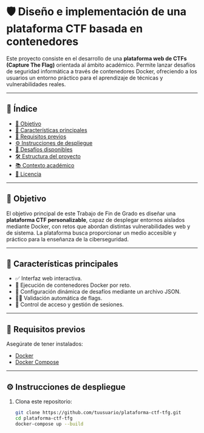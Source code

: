 # 🛡️ Diseño e implementación de una plataforma CTF basada en contenedores

Este proyecto consiste en el desarrollo de una **plataforma web de CTFs (Capture The Flag)** orientada al ámbito académico. Permite lanzar desafíos de seguridad informática a través de contenedores Docker, ofreciendo a los usuarios un entorno práctico para el aprendizaje de técnicas y vulnerabilidades reales.

---

## 📌 Índice

- [🎯 Objetivo](#-objetivo)
- [🚀 Características principales](#-características-principales)
- [🧰 Requisitos previos](#-requisitos-previos)
- [⚙️ Instrucciones de despliegue](#️-instrucciones-de-despliegue)
- [🧪 Desafíos disponibles](#-desafíos-disponibles)
- [🛠️ Estructura del proyecto](#️-estructura-del-proyecto)
- [📚 Contexto académico](#-contexto-académico)
- [📄 Licencia](#-licencia)

---

## 🎯 Objetivo

El objetivo principal de este Trabajo de Fin de Grado es diseñar una **plataforma CTF personalizable**, capaz de desplegar entornos aislados mediante Docker, con retos que abordan distintas vulnerabilidades web y de sistema. La plataforma busca proporcionar un medio accesible y práctico para la enseñanza de la ciberseguridad.

---

## 🚀 Características principales

- ✅ Interfaz web interactiva.
- 🐳 Ejecución de contenedores Docker por reto.
- 🧩 Configuración dinámica de desafíos mediante un archivo JSON.
- 🧑‍💻 Validación automática de flags.
- 🔐 Control de acceso y gestión de sesiones.

---

## 🧰 Requisitos previos

Asegúrate de tener instalados:

- [Docker](https://www.docker.com/)
- [Docker Compose](https://docs.docker.com/compose/)

---

## ⚙️ Instrucciones de despliegue

1. Clona este repositorio:

   ```bash
   git clone https://github.com/tuusuario/plataforma-ctf-tfg.git
   cd plataforma-ctf-tfg
   docker-compose up --build
   ```
